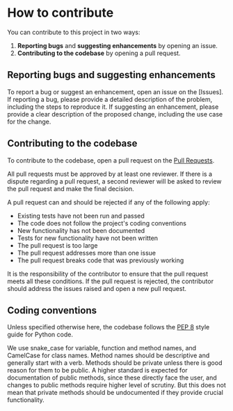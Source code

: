 # How to contribute

You can contribute to this project in two ways:

1.  **Reporting bugs** and **suggesting enhancements** by opening an issue.
2.  **Contributing to the codebase** by opening a pull request.

## Reporting bugs and suggesting enhancements

To report a bug or suggest an enhancement, open an issue on the [Issues]. If
reporting a bug, please provide a detailed description of the problem, including
the steps to reproduce it. If suggesting an enhancement, please provide a clear
description of the proposed change, including the use case for the change.

## Contributing to the codebase

To contribute to the codebase, open a pull request on the [Pull Requests](https://github.com/Bayer-Group/medconb/pulls).

All pull requests must be approved by at least one reviewer. If there is a
dispute regarding a pull request, a second reviewer will be asked to review the
pull request and make the final decision.

A pull request can and should be rejected if any of the following apply:

- Existing tests have not been run and passed
- The code does not follow the project's coding conventions
- New functionality has not been documented
- Tests for new functionality have not been written
- The pull request is too large
- The pull request addresses more than one issue
- The pull request breaks code that was previously working

It is the responsibility of the contributor to ensure that the pull request meets
all these conditions. If the pull request is rejected, the contributor should
address the issues raised and open a new pull request.

## Coding conventions

Unless specified otherwise here, the codebase follows the [PEP 8](https://peps.python.org/pep-0008/)
style guide for Python code.

We use snake_case for variable, function and method names, and CamelCase for
class names. Method names should be descriptive and generally start with a verb.
Methods should be private unless there is good reason for them to be public. A
higher standard is expected for documentation of public methods, since these
directly face the user, and changes to public methods require higher level of
scrutiny. But this does not mean that private methods should be undocumented if
they provide crucial functionality.
